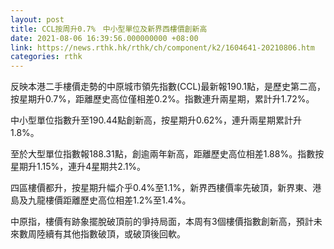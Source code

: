 ```yaml
---
layout: post
title: CCL按周升0.7%　中小型單位及新界西樓價創新高
date: 2021-08-06 16:39:56.000000000 +08:00
link: https://news.rthk.hk/rthk/ch/component/k2/1604641-20210806.htm
categories: rthk
---
```


反映本港二手樓價走勢的中原城市領先指數(CCL)最新報190.1點，是歷史第二高，按星期升0.7%，距離歷史高位僅相差0.2%。指數連升兩星期，累計升1.72%。

中小型單位指數升至190.44點創新高，按星期升0.62%，連升兩星期累計升1.8%。

至於大型單位指數報188.31點，創逾兩年新高，距離歷史高位相差1.88%。指數按星期升1.15%，連升4星期共2.1%。

四區樓價都升，按星期升幅介乎0.4%至1.1%，新界西樓價率先破頂，新界東、港島及九龍樓價距離歷史高位相差1.2%至1.4%。

中原指，樓價有跡象擺脫破頂前的爭持局面，本周有3個樓價指數創新高，預計未來數周陸續有其他指數破頂，或破頂後回軟。
